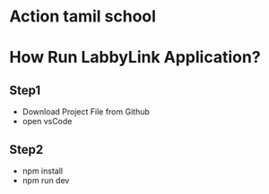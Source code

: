 # Action tamil school

# How Run LabbyLink Application?

## Step1

- Download Project File from Github
- open vsCode

## Step2

- npm install
- npm run dev
